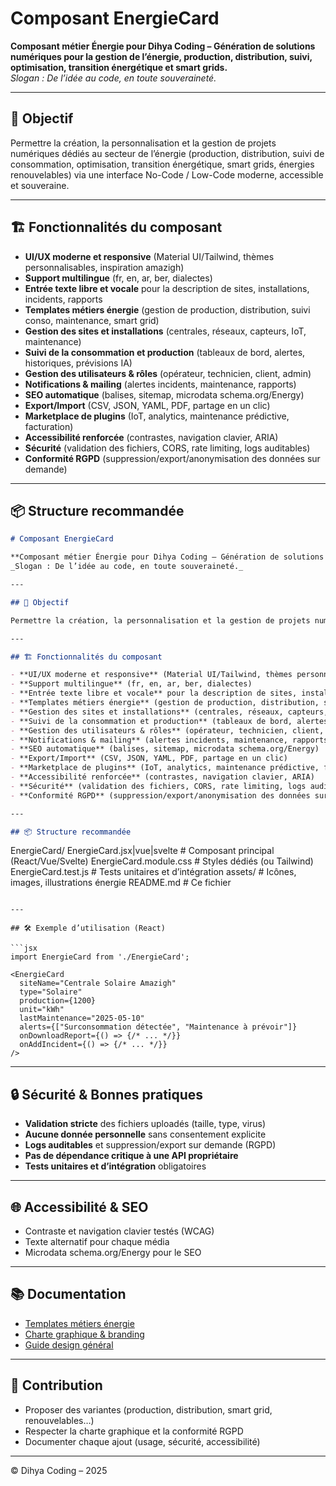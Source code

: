 # Composant EnergieCard

**Composant métier Énergie pour Dihya Coding – Génération de solutions numériques pour la gestion de l’énergie, production, distribution, suivi, optimisation, transition énergétique et smart grids.**  
_Slogan : De l’idée au code, en toute souveraineté._

---

## 🎯 Objectif

Permettre la création, la personnalisation et la gestion de projets numériques dédiés au secteur de l’énergie (production, distribution, suivi de consommation, optimisation, transition énergétique, smart grids, énergies renouvelables) via une interface No-Code / Low-Code moderne, accessible et souveraine.

---

## 🏗️ Fonctionnalités du composant

- **UI/UX moderne et responsive** (Material UI/Tailwind, thèmes personnalisables, inspiration amazigh)
- **Support multilingue** (fr, en, ar, ber, dialectes)
- **Entrée texte libre et vocale** pour la description de sites, installations, incidents, rapports
- **Templates métiers énergie** (gestion de production, distribution, suivi conso, maintenance, smart grid)
- **Gestion des sites et installations** (centrales, réseaux, capteurs, IoT, maintenance)
- **Suivi de la consommation et production** (tableaux de bord, alertes, historiques, prévisions IA)
- **Gestion des utilisateurs & rôles** (opérateur, technicien, client, admin)
- **Notifications & mailing** (alertes incidents, maintenance, rapports)
- **SEO automatique** (balises, sitemap, microdata schema.org/Energy)
- **Export/Import** (CSV, JSON, YAML, PDF, partage en un clic)
- **Marketplace de plugins** (IoT, analytics, maintenance prédictive, facturation)
- **Accessibilité renforcée** (contrastes, navigation clavier, ARIA)
- **Sécurité** (validation des fichiers, CORS, rate limiting, logs auditables)
- **Conformité RGPD** (suppression/export/anonymisation des données sur demande)

---

## 📦 Structure recommandée
```markdown
# Composant EnergieCard

**Composant métier Énergie pour Dihya Coding – Génération de solutions numériques pour la gestion de l’énergie, production, distribution, suivi, optimisation, transition énergétique et smart grids.**  
_Slogan : De l’idée au code, en toute souveraineté._

---

## 🎯 Objectif

Permettre la création, la personnalisation et la gestion de projets numériques dédiés au secteur de l’énergie (production, distribution, suivi de consommation, optimisation, transition énergétique, smart grids, énergies renouvelables) via une interface No-Code / Low-Code moderne, accessible et souveraine.

---

## 🏗️ Fonctionnalités du composant

- **UI/UX moderne et responsive** (Material UI/Tailwind, thèmes personnalisables, inspiration amazigh)
- **Support multilingue** (fr, en, ar, ber, dialectes)
- **Entrée texte libre et vocale** pour la description de sites, installations, incidents, rapports
- **Templates métiers énergie** (gestion de production, distribution, suivi conso, maintenance, smart grid)
- **Gestion des sites et installations** (centrales, réseaux, capteurs, IoT, maintenance)
- **Suivi de la consommation et production** (tableaux de bord, alertes, historiques, prévisions IA)
- **Gestion des utilisateurs & rôles** (opérateur, technicien, client, admin)
- **Notifications & mailing** (alertes incidents, maintenance, rapports)
- **SEO automatique** (balises, sitemap, microdata schema.org/Energy)
- **Export/Import** (CSV, JSON, YAML, PDF, partage en un clic)
- **Marketplace de plugins** (IoT, analytics, maintenance prédictive, facturation)
- **Accessibilité renforcée** (contrastes, navigation clavier, ARIA)
- **Sécurité** (validation des fichiers, CORS, rate limiting, logs auditables)
- **Conformité RGPD** (suppression/export/anonymisation des données sur demande)

---

## 📦 Structure recommandée

```
EnergieCard/
  EnergieCard.jsx|vue|svelte   # Composant principal (React/Vue/Svelte)
  EnergieCard.module.css       # Styles dédiés (ou Tailwind)
  EnergieCard.test.js          # Tests unitaires et d’intégration
  assets/                      # Icônes, images, illustrations énergie
  README.md                    # Ce fichier
```

---

## 🛠️ Exemple d’utilisation (React)

```jsx
import EnergieCard from './EnergieCard';

<EnergieCard
  siteName="Centrale Solaire Amazigh"
  type="Solaire"
  production={1200}
  unit="kWh"
  lastMaintenance="2025-05-10"
  alerts={["Surconsommation détectée", "Maintenance à prévoir"]}
  onDownloadReport={() => {/* ... */}}
  onAddIncident={() => {/* ... */}}
/>
```

---

## 🔒 Sécurité & Bonnes pratiques

- **Validation stricte** des fichiers uploadés (taille, type, virus)
- **Aucune donnée personnelle** sans consentement explicite
- **Logs auditables** et suppression/export sur demande (RGPD)
- **Pas de dépendance critique à une API propriétaire**
- **Tests unitaires et d’intégration** obligatoires

---

## 🌐 Accessibilité & SEO

- Contraste et navigation clavier testés (WCAG)
- Texte alternatif pour chaque média
- Microdata schema.org/Energy pour le SEO

---

## 📚 Documentation

- [Templates métiers énergie](../../../docs/contribution/templates/README.md)
- [Charte graphique & branding](../../../branding/README.md)
- [Guide design général](../../../design/README.md)

---

## 🤝 Contribution

- Proposer des variantes (production, distribution, smart grid, renouvelables…)
- Respecter la charte graphique et la conformité RGPD
- Documenter chaque ajout (usage, sécurité, accessibilité)

---

© Dihya Coding – 2025
```